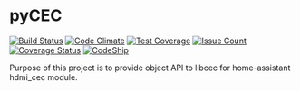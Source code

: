 pyCEC
=====

[![Build Status](https://travis-ci.org/konikvranik/pycec.svg?branch=dev)](https://travis-ci.org/konikvranik/pycec)
[![Code Climate](https://codeclimate.com/github/konikvranik/pycec/badges/gpa.svg)](https://codeclimate.com/github/konikvranik/pycec)
[![Test Coverage](https://codeclimate.com/github/konikvranik/pycec/badges/coverage.svg)](https://codeclimate.com/github/konikvranik/pycec/coverage)
[![Issue Count](https://codeclimate.com/github/konikvranik/pycec/badges/issue_count.svg)](https://codeclimate.com/github/konikvranik/pycec)
[![Coverage Status](https://coveralls.io/repos/github/konikvranik/pycec/badge.svg?branch=dev)](https://coveralls.io/github/konikvranik/pycec?branch=dev)
[![CodeShip](https://codeship.com/projects/7e847d60-a377-0134-e221-0a9a91773973/status?branch=dev)](https://app.codeship.com/projects/190270)

Purpose of this project is to provide object API to libcec for home-assistant hdmi_cec module.
